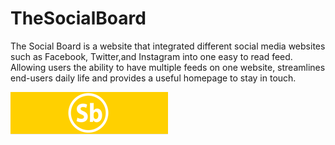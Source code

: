 TheSocialBoard
================

The Social Board is a website that integrated different social media websites such as Facebook, Twitter,and Instagram into one easy to read feed. Allowing users the ability to have multiple feeds on one website, streamlines end-users daily life and provides a useful homepage to stay in touch.


![TheSocialBoard](img/logo.png "TheSocialBoard")
